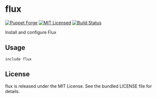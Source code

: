 flux
==============

[![Puppet Forge](https://img.shields.io/puppetforge/v/halyard/flux.svg)](https://forge.puppetlabs.com/halyard/flux)
[![MIT Licensed](https://img.shields.io/badge/license-MIT-green.svg)](https://tldrlegal.com/license/mit-license)
[![Build Status](https://img.shields.io/travis/com/halyard/puppet-flux.svg)](https://travis-ci.com/halyard/puppet-flux)

Install and configure Flux

## Usage

```puppet
include flux
```

## License

flux is released under the MIT License. See the bundled LICENSE file for details.

